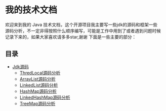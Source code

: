 # 我的技术文档

欢迎来到我的 Java 技术文档，这个开源项目我主要写一些jdk的源码和框架一些源码分析，不一定非得按照什么顺序编写，可能是工作中用到了或者遇到问题时候记录下来的，如果大家喜欢请多多star,谢谢
下面是一些主要的部分：

## 目录
- [Jdk源码](docs/collections/introduction.md)
  - [ThredLocal源码分析](docs/jdk/ThreadLocal.md)
  - [ArrayList源码分析](docs/jdk/ArrayList.md)
  - [LinkedList源码分析](docs/jdk/LinkedList.md)
  - [HashMap源码分析](docs/jdk/HashMap.md)
  - [LinkedHashMap源码分析](docs/jdk/LinkedHashMap.md)
  - [TreeMap源码分析](docs/jdk/TreeMap.md)
